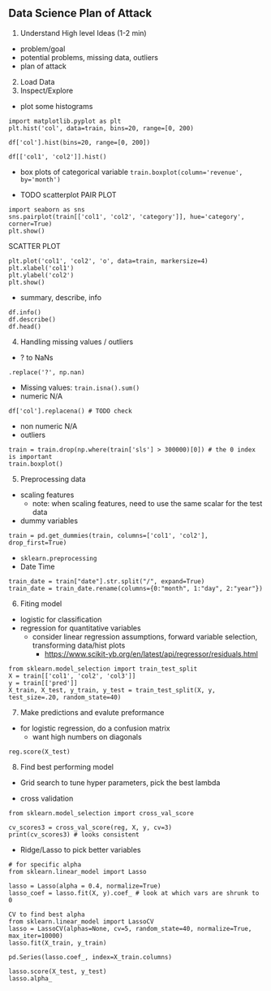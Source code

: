 ## Data Science Plan of Attack
1. Understand High level Ideas (1-2 min)
- problem/goal
- potential problems, missing data, outliers
- plan of attack



2. Load Data
3. Inspect/Explore
- plot some histograms 
```
import matplotlib.pyplot as plt
plt.hist('col', data=train, bins=20, range=[0, 200)

df['col'].hist(bins=20, range=[0, 200])

df[['col1', 'col2']].hist()
```
- box plots of categorical variable
```train.boxplot(column='revenue', by='month')```

- TODO scatterplot
PAIR PLOT
```
import seaborn as sns
sns.pairplot(train[['col1', 'col2', 'category']], hue='category', corner=True)
plt.show()
```

SCATTER PLOT
```
plt.plot('col1', 'col2', 'o', data=train, markersize=4)
plt.xlabel('col1')
plt.ylabel('col2')
plt.show()
```

- summary, describe, info

```
df.info()
df.describe()
df.head()
```

4. Handling missing values / outliers
- ? to NaNs
```
.replace('?', np.nan)
```
- Missing values: `train.isna().sum()`
- numeric N/A
```
df['col'].replacena() # TODO check
```
- non numeric N/A
- outliers
```
train = train.drop(np.where(train['sls'] > 300000)[0]) # the 0 index is important
train.boxplot()
```

5. Preprocessing data
- scaling features 
  - note: when scaling features, need to use the same scalar for the test data
- dummy variables
```
train = pd.get_dummies(train, columns=['col1', 'col2'], drop_first=True)
```

- `sklearn.preprocessing`
- Date Time
```
train_date = train["date"].str.split("/", expand=True)
train_date = train_date.rename(columns={0:"month", 1:"day", 2:"year"})
```

6. Fiting model
- logistic for classification
- regression for quantitative variables
  - consider linear regression assumptions, forward variable selection, transforming data/hist plots
    - https://www.scikit-yb.org/en/latest/api/regressor/residuals.html
```
from sklearn.model_selection import train_test_split
X = train[['col1', 'col2', 'col3']]
y = train[['pred']]
X_train, X_test, y_train, y_test = train_test_split(X, y, test_size=.20, random_state=40)
```

7. Make predictions and evalute preformance
- for logistic regression, do a confusion matrix
  - want high numbers on diagonals
```
reg.score(X_test)
```
8. Find best performing model
- Grid search to tune hyper parameters, pick the best lambda

- cross validation
```
from sklearn.model_selection import cross_val_score 

cv_scores3 = cross_val_score(reg, X, y, cv=3)
print(cv_scores3) # looks consistent
```

- Ridge/Lasso to pick better variables 
```
# for specific alpha
from sklearn.linear_model import Lasso

lasso = Lasso(alpha = 0.4, normalize=True)
lasso_coef = lasso.fit(X, y).coef_ # look at which vars are shrunk to 0
```

```
CV to find best alpha
from sklearn.linear_model import LassoCV
lasso = LassoCV(alphas=None, cv=5, random_state=40, normalize=True, max_iter=10000)
lasso.fit(X_train, y_train)

pd.Series(lasso.coef_, index=X_train.columns)

lasso.score(X_test, y_test)
lasso.alpha_
```
